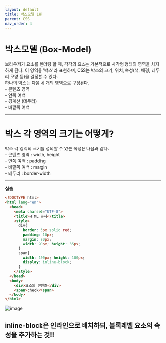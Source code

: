 ```yaml
---
layout: default
title: 박스모델 1편
parent: CSS
nav_order: 4
---
```


# 박스모델 (Box-Model)  
브라우저가 요소를 렌더링 할 때, 각각의 요소는 기본적으로 사각형 형태의 영역을 차지하게 된다. 이 영역을 '박스'라 표현하며, CSS는 박스의 크기, 위치, 속성(색, 배경, 테두리 모양 등)을 결정할 수 있다.  
하나의 박스는 다음 네 개의 영역으로 구성된다.  
	- 콘텐츠 영역  
	- 안쪽 여백  
	- 경계선 (테두리)  
    - 바깥쪽 여백  

<hr>  

# 박스 각 영역의 크기는 어떻게?  
박스 각 영역의 크기를 정의할 수 있는 속성은 다음과 같다.  
	- 콘텐츠 영역 : width, height  
	- 안쪽 여백 : padding  
	- 바깥쪽 여백 : margin  
	- 테두리 : border-width  

<hr>  

**실습**  
```html
<!DOCTYPE html>
<html lang="en">
  <head>
    <meta charset="UTF-8">
    <title>HTML 문서</title>
    <style>
      div{
        border: 3px solid red;
        padding: 10px;
        margin: 20px;
        width: 90px; height: 35px;
      }
      span{
        width: 100px; height: 100px;
        display: inline-block;
      }
    </style>
  </head>
  <body>
    <div>요소의 콘텐츠</div>
    <span>check</span>
  </body>
</html>
```
![image](https://github.com/jjsok73379/jjsok73379.github.io/assets/114732330/2eb78afa-ca41-438e-a70d-f296a2835e16)  
## inline-block은 인라인으로 배치하되, 블록레벨 요소의 속성을 추가하는 것!!